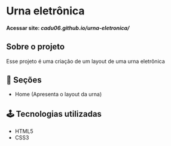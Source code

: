 # Urna eletrônica

#### Acessar site: *cadu06.github.io/urna-eletronica/*

## Sobre o projeto

Esse projeto é uma criação de um layout de uma urna eletrônica

## 📄 Seções

- Home (Apresenta o layout da urna)
  
## 🕹️ Tecnologias utilizadas

- HTML5
- CSS3
